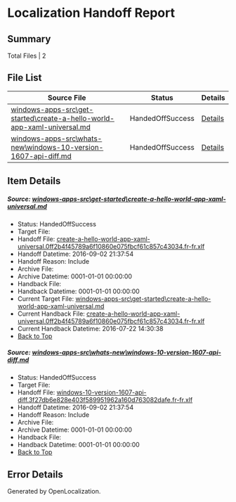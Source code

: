 # <a name='report-top'></a> Localization Handoff Report

## Summary
 Total Files | 2

## File List
 Source File | Status | Details 
 ----------- | ------ | ------- 
 [windows-apps-src\get-started\create-a-hello-world-app-xaml-universal.md](https://github.com/Microsoft/windows-apps/blob/ee934bbfdaf7f5f55c7a21b08fab3d78e69c22f5/windows-apps-src/get-started/create-a-hello-world-app-xaml-universal.md) | HandedOffSuccess | [Details](#85a1451d1c46e4abfc42e5d46b4e6a08a02f90023550)
 [windows-apps-src\whats-new\windows-10-version-1607-api-diff.md](https://github.com/Microsoft/windows-apps/blob/f37df6720da10b6f5bb44b99d41ee63c5ead9ec7/windows-apps-src/whats-new/windows-10-version-1607-api-diff.md) | HandedOffSuccess | [Details](#4027fa8018a1e43095c53ae04b222156e84371b87998)

## Item Details
##### <a name='85a1451d1c46e4abfc42e5d46b4e6a08a02f90023550'></a> Source: [windows-apps-src\get-started\create-a-hello-world-app-xaml-universal.md](https://github.com/Microsoft/windows-apps/blob/ee934bbfdaf7f5f55c7a21b08fab3d78e69c22f5/windows-apps-src/get-started/create-a-hello-world-app-xaml-universal.md)
* Status: HandedOffSuccess
* Target File: 
* Handoff File: [create-a-hello-world-app-xaml-universal.0ff2b4f45789a6f10860e075fbcf61c857c43034.fr-fr.xlf](https://github.com/Microsoft/WDG.handoff/blob/074e1a6eaa2554a229b178b89fb3a9da89242eb2/ol-handoff/Microsoft/windows-apps.fr-fr/master/create-a-hello-world-app-xaml-universal.0ff2b4f45789a6f10860e075fbcf61c857c43034.fr-fr.xlf)
* Handoff Datetime: 2016-09-02 21:37:54
* Handoff Reason: Include
* Archive File: 
* Archive Datetime: 0001-01-01 00:00:00
* Handback File: 
* Handback Datetime: 0001-01-01 00:00:00
* Current Target File: [windows-apps-src\get-started\create-a-hello-world-app-xaml-universal.md](https://github.com/Microsoft/windows-apps.fr-fr/blob/402eb0dc49711783fdbd768a93aa5456388b34d9/windows-apps-src/get-started/create-a-hello-world-app-xaml-universal.md)
* Current Handback File: [create-a-hello-world-app-xaml-universal.0ff2b4f45789a6f10860e075fbcf61c857c43034.fr-fr.xlf](https://github.com/Microsoft/WDG.handback/blob/e8019a4155f189676550d9d336a37921a9040b0d/ol-handback/Microsoft/windows-apps.fr-fr/master/create-a-hello-world-app-xaml-universal.0ff2b4f45789a6f10860e075fbcf61c857c43034.fr-fr.xlf)
* Current Handback Datetime: 2016-07-22 14:30:38
* [Back to Top](#report-top)

##### <a name='4027fa8018a1e43095c53ae04b222156e84371b87998'></a> Source: [windows-apps-src\whats-new\windows-10-version-1607-api-diff.md](https://github.com/Microsoft/windows-apps/blob/f37df6720da10b6f5bb44b99d41ee63c5ead9ec7/windows-apps-src/whats-new/windows-10-version-1607-api-diff.md)
* Status: HandedOffSuccess
* Target File: 
* Handoff File: [windows-10-version-1607-api-diff.3f27db6e828e403f589951962a160d763082dafe.fr-fr.xlf](https://github.com/Microsoft/WDG.handoff/blob/074e1a6eaa2554a229b178b89fb3a9da89242eb2/ol-handoff/Microsoft/windows-apps.fr-fr/master/windows-10-version-1607-api-diff.3f27db6e828e403f589951962a160d763082dafe.fr-fr.xlf)
* Handoff Datetime: 2016-09-02 21:37:54
* Handoff Reason: Include
* Archive File: 
* Archive Datetime: 0001-01-01 00:00:00
* Handback File: 
* Handback Datetime: 0001-01-01 00:00:00
* [Back to Top](#report-top)


## Error Details

Generated by OpenLocalization.
